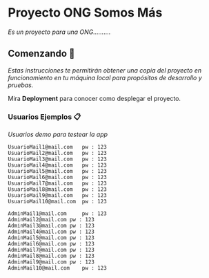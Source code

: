 # Proyecto ONG Somos Más

_Es un proyecto para una ONG.........._

## Comenzando 🚀

_Estas instrucciones te permitirán obtener una copia del proyecto en funcionamiento en tu máquina local para propósitos de desarrollo y pruebas._

Mira **Deployment** para conocer como desplegar el proyecto.


### Usuarios Ejemplos 📋

_Usuarios demo para testear la app_

```
UsuarioMail1@mail.com  	pw : 123
UsuarioMail2@mail.com  	pw : 123
UsuarioMail3@mail.com  	pw : 123
UsuarioMail4@mail.com  	pw : 123
UsuarioMail5@mail.com  	pw : 123
UsuarioMail6@mail.com  	pw : 123
UsuarioMail7@mail.com  	pw : 123
UsuarioMail8@mail.com  	pw : 123
UsuarioMail9@mail.com  	pw : 123
UsuarioMail10@mail.com  pw : 123

AdminMail1@mail.com 	pw : 123
AdminMail2@mail.com	pw : 123
AdminMail3@mail.com	pw : 123
AdminMail4@mail.com	pw : 123
AdminMail5@mail.com	pw : 123
AdminMail6@mail.com	pw : 123
AdminMail7@mail.com	pw : 123
AdminMail8@mail.com	pw : 123
AdminMail9@mail.com	pw : 123
AdminMail10@mail.com	pw : 123

```